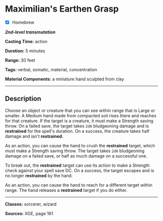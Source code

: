 # Maximilian's Earthen Grasp

- [x] Homebrew

***2nd-level transmutation***

**Casting Time:** action

**Duration:** 5 minutes

**Range:** 30 feet

**Tags:** verbal, somatic, material, concentration

**Material Components:** a miniature hand sculpted from clay

---

## Description
Choose an object or creature that you can see within range that is Large or smaller.
A Medium hand made from compacted soil rises there and reaches for that creature.
If the target is a creature, it must make a Strength saving throw.
On a failed save, the target takes `2d6` bludgeoning damage and is **restrained** for the spell's duration.
On a success, the creature takes half damage and isn't **restrained**.

As an action, you can cause the hand to crush the **restrained** target, which must make a Strength saving throw.
The target takes `2d6` bludgeoning damage on a failed save, or half as much damage on a successful one.

To break out, the **restrained** target can use its action to make a Strength check against your spell save DC.
On a success, the target escapes and is no longer **restrained** by the hand.

As an action, you can cause the hand to reach for a different target within range.
The hand releases a **restrained** target if you do either.

---

**Classes:** sorcerer, wizard

**Sources:** XGE, page 161
